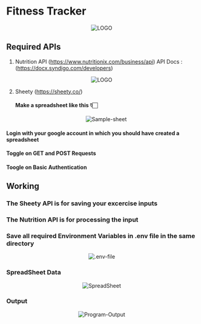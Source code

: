 <h1>Fitness Tracker</h1>
<div align="center">
  <a><img src="https://iili.io/d3GTKf1.png"" alt="LOGO"/></a>
</div>

## Required APIs
1. Nutrition API (https://www.nutritionix.com/business/api)
   API Docs : (https://docx.syndigo.com/developers)
  <div align="center">
    <a><img src="https://iili.io/d3G4ZUQ.png" alt="LOGO"/></a>
  </div>
   
2. Sheety (https://sheety.co/)
   #### Make a spreadsheet like this 👇🏻
    <div align="center">
    <a><img src="https://iili.io/d3MqoSR.png" alt="Sample-sheet"/></a>
  </div>
  
   #### Login with your google account in which you should have created a spreadsheet
   #### Toggle on GET and POST Requests
   #### Toogle on Basic Authentication

## Working
### The Sheety API is for saving your excercise inputs
### The Nutrition API is for processing the input
### Save all required Environment Variables in .env file in the same directory

<div align="center">
  <a><img src="https://iili.io/d3MAjTJ.png" alt=".env-file"/></a>
</div>

### SpreadSheet Data
<div align="center">
  <a><img src="https://iili.io/d3GtdTQ.png"" alt="SpreadSheet"/></a>
</div>

### Output
<div align="center">
  <a><img src="https://iili.io/d3GLl8x.png"" alt="Program-Output"/></a>
</div>
